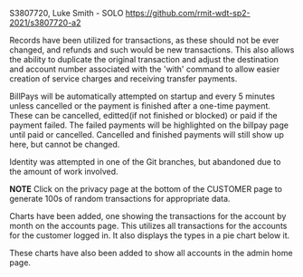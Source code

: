 S3807720, Luke Smith - SOLO
https://github.com/rmit-wdt-sp2-2021/s3807720-a2 

Records have been utilized for transactions, as these should not be ever changed, and refunds and such would 
be new transactions. This also allows the ability to duplicate the 
original transaction and adjust the destination and account number associated with the 'with' command
to allow easier creation of service charges and receiving transfer payments.

BillPays will be automatically attempted on startup and every 5 minutes unless cancelled or the payment is
finished after a one-time payment. These can be cancelled, editted(if not finished or blocked) or paid if 
the payment failed. The failed payments will be highlighted on the billpay page until paid or cancelled.
Cancelled and finished payments will still show up here, but cannot be changed.

Identity was attempted in one of the Git branches, but abandoned due to the amount of work involved.

**NOTE** Click on the privacy page at the bottom of the CUSTOMER page
 to generate 100s of random transactions for appropriate data.

Charts have been added, one showing the transactions for the account by month on the accounts page. This utilizes all
transactions for the accounts for the customer logged in. It also displays the types in a pie chart below it.

These charts have also been added to show all accounts in the admin home page.